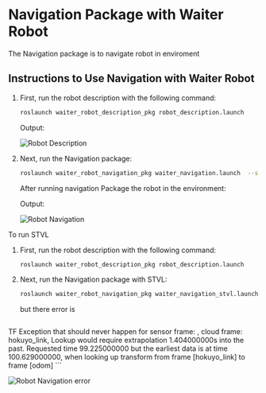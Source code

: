 # Navigation Package with Waiter Robot

The Navigation package is to navigate robot in enviroment

## Instructions to Use Navigation with Waiter Robot

1. First, run the robot description with the following command:

    ```bash
    roslaunch waiter_robot_description_pkg robot_description.launch
    ```

   Output:

   ![Robot Description](https://github.com/Ahmed-M0ataz/waiter_robot/blob/main/waiter_robot_gmapping_pkg/media/waiter_robot_house.png)

2. Next, run the Navigation package:

    ```bash
    roslaunch waiter_robot_navigation_pkg waiter_navigation.launch  --screen 2> >(grep -Ev 'TF_REPEATED_DATA|buffer_core.cpp' | grep -v '^$')
    ```

   After running  navigation Package the robot in the environment:

   Output:

   ![Robot Navigation](https://github.com/Ahmed-M0ataz/waiter_robot/blob/main/waiter_robot_navigation_pkg/media/navigation_amcl.gif)

To run STVL 


1. First, run the robot description with the following command:

    ```bash
    roslaunch waiter_robot_description_pkg robot_description.launch
    ```
2. Next, run the Navigation package with STVL:

    ```bash
    roslaunch waiter_robot_navigation_pkg waiter_navigation_stvl.launch --screen 2> >(grep -Ev 'TF_REPEATED_DATA|buffer_core.cpp' | grep -v '^$')

    ```

    but there error is 
     ```bash
TF Exception that should never happen for sensor frame: , cloud frame: hokuyo_link, Lookup would require extrapolation 1.404000000s into the past. Requested time 99.225000000 but the earliest data is at time 100.629000000, when looking up transform from frame [hokuyo_link] to frame [odom]
    ```

   ![Robot Navigation error](https://github.com/Ahmed-M0ataz/waiter_robot/blob/main/waiter_robot_navigation_pkg/media/error_stvl.gif)